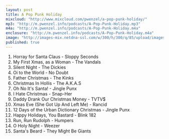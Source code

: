 ```yaml
---
layout: post
title: A Pop Punk Holiday
mixcloud: "http://www.mixcloud.com/pwenzel/a-pop-punk-holiday/"
mp3: "http://m.pwenzel.info/podcasts/A-Pop-Punk-Holiday.mp3"
m4a: "http://m.pwenzel.info/podcasts/A-Pop-Punk-Holiday.m4a"
enclosure: "http://m.pwenzel.info/podcasts/A-Pop-Punk-Holiday.m4a"
image: "http://images-mix.netdna-ssl.com/w/300/h/300/q/85/upload/images/extaudio/b5694506-6541-484f-8162-0430b62c81d7.jpg"
published: true
---
```


1. Horray for Santa Claus - Sloppy Seconds
2. My First Xmas, as a Woman - The Vandals
3. Silent Night - The Dickies
4. Oi to the World - No Doubt
5. Father Christmas - The Kinks
6. Christmas In Hollis - The A.K.A.S
7. Oh No It's Santa! - Jingle Punx
8. I Hate Christmas - Snap-Her
9. Daddy Drank Our Christmas Money - TVTV$
10. Xmas Eve (She Got Up And Left Me) - Rancid
11. 12 Days of the Urban Dictionary Christmas - Jingle Punx
12. Happy Holidays, You Bastard - Blink 182
13. Run, Run Rudolph - Humpers
14. O Holy Night - Weezer
15. Santa's Beard - They Might Be Giants

